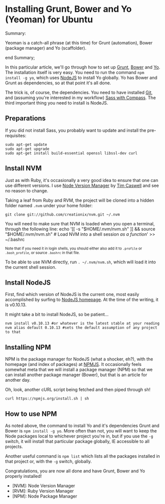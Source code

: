 # Installing Grunt, Bower and Yo (Yeoman) for Ubuntu

Summary:

Yeoman is a catch-all phrase (at this time) for Grunt (automation), Bower (package manager) and Yo (scaffolder).

end Summary;

In this particular article, we'll go through how to set up [Grunt](http://gruntjs.com/), [Bower](http://bower.io/) and [Yo](http://yeoman.io/). The installation itself is very easy. You need to run the command `npm install -g yo`, which uses [NodeJS](http://nodejs.org/) to install Yo globally. Yo has Bower and Grunt as dependencies, so at that point it's all done.

The trick is, of course, the dependencies. You need to have installed [Git](/articles/git-and-github-on-ubuntu), and (assuming you're interested in my workflow) [Sass with Compass](/articles/installing-sass-and-compass-on-ubuntu). The third important thing you need to install is NodeJS.

## Preparations

If you did not install Sass, you probably want to update and install the pre-requisites:

    sudo apt-get update
    sudo apt-get upgrade
    sudo apt-get install build-essential openssl libssl-dev curl

## Install NVM
Just as with Ruby, it's occasionally a very good idea to ensure that one can use different versions. I use [Node Version Manager](https://github.com/creationix/nvm) by [Tim Caswell](https://github.com/creationix) and see no reason to change.

Taking a leaf from Ruby and RVM, the project will be cloned into a hidden folder named `.nvm` under your home folder:

    git clone git://github.com/creationix/nvm.git ~/.nvm

You will need to make sure that NVM is loaded when you open a terminal, through the following line:
    echo '[[ -s "$HOME/.nvm/nvm.sh" ]] && source "$HOME/.nvm/nvm.sh" # Load NVM into a shell session *as a function*' >> ~/.bashrc

<small>Note that if you need it in login shells, you should either also add it to `.profile` or `.bash_profile`, or source `.bashrc` in that file.</small>

To be able to use NVM directly, run `. ~/.nvm/nvm.sh`, which will load it into the current shell session.

## Install NodeJS
First, find which version of NodeJS is the current one, most easily accomplished by surfing to [NodeJS homepage](http://nodejs.org/). At the time of the writing, it is v0.10.13.

It might take a bit to install NodeJS, so be patient...

    nvm install v0.10.13 #or whatever is the latest stable at your reading
    nvm alias default 0.10.13 #sets the default assumption of any project to that

## Installing NPM
NPM is the package manager for NodeJS (what a shocker, eh?), with the homepage (and index of packages) at [NPMJS](https://npmjs.org/). It occasionally feels somewhat meta that we will install a package manager (NPM) so that we can install another package manager (Bower), but that is an article for another day.

Oh, look, another cURL script being fetched and then piped through sh!

    curl https://npmjs.org/install.sh | sh

## How to use NPM
As noted above, the command to install Yo and it's dependencies Grunt and Bower is `npm install -g yo`. More often than not, you will want to keep the Node packages local to whichever project you're in, but if you use the `-g` switch, it will install that particular package globally, IE accessible to all projects. 

Another useful command is `npm list` which lists all the packages installed in that project or, with the `-g` switch, globally.

Congratulations, you are now all done and have Grunt, Bower and Yo properly installed!

* [NVM]: Node Version Manager
* [RVM]: Ruby Version Manager
* [NPM]: Node Package Manager
